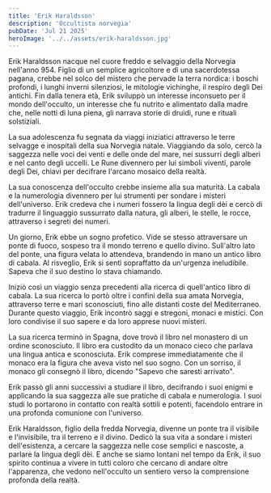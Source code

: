```yaml
---
title: 'Erik Haraldsson'
description: 'Occultista norvegia'
pubDate: 'Jul 21 2025'
heroImage: '../../assets/erik-haraldsson.jpg'
---
```


Erik Haraldsson nacque nel cuore freddo e selvaggio della Norvegia nell'anno 954. Figlio di un semplice agricoltore e di una sacerdotessa pagana, crebbe nel solco del mistero che pervade la terra nordica: i boschi profondi, i lunghi inverni silenziosi, le mitologie vichinghe, il respiro degli Dei antichi. Fin dalla tenera età, Erik sviluppò un interesse inconsueto per il mondo dell'occulto, un interesse che fu nutrito e alimentato dalla madre che, nelle notti di luna piena, gli narrava storie di druidi, rune e rituali solstiziali.

La sua adolescenza fu segnata da viaggi iniziatici attraverso le terre selvagge e inospitali della sua Norvegia natale. Viaggiando da solo, cercò la saggezza nelle voci dei venti e delle onde del mare, nei sussurri degli alberi e nel canto degli uccelli. Le Rune divennero per lui simboli viventi, parole degli Dei, chiavi per decifrare l'arcano mosaico della realtà.

La sua conoscenza dell'occulto crebbe insieme alla sua maturità. La cabala e la numerologia divennero per lui strumenti per sondare i misteri dell'universo. Erik credeva che i numeri fossero la lingua degli dèi e cercò di tradurre il linguaggio sussurrato dalla natura, gli alberi, le stelle, le rocce, attraverso i segreti dei numeri.

Un giorno, Erik ebbe un sogno profetico. Vide se stesso attraversare un ponte di fuoco, sospeso tra il mondo terreno e quello divino. Sull'altro lato del ponte, una figura velata lo attendeva, brandendo in mano un antico libro di cabala. Al risveglio, Erik si sentì sopraffatto da un'urgenza ineludibile. Sapeva che il suo destino lo stava chiamando.

Iniziò così un viaggio senza precedenti alla ricerca di quell'antico libro di cabala. La sua ricerca lo portò oltre i confini della sua amata Norvegia, attraverso terre e mari sconosciuti, fino alle distanti coste del Mediterraneo. Durante questo viaggio, Erik incontrò saggi e stregoni, monaci e mistici. Con loro condivise il suo sapere e da loro apprese nuovi misteri.

La sua ricerca terminò in Spagna, dove trovò il libro nel monastero di un ordine sconosciuto. Il libro era custodito da un monaco cieco che parlava una lingua antica e sconosciuta. Erik comprese immediatamente che il monaco era la figura che aveva visto nel suo sogno. Con un sorriso, il monaco gli consegnò il libro, dicendo "Sapevo che saresti arrivato".

Erik passò gli anni successivi a studiare il libro, decifrando i suoi enigmi e applicando la sua saggezza alle sue pratiche di cabala e numerologia. I suoi studi lo portarono in contatto con realtà sottili e potenti, facendolo entrare in una profonda comunione con l'universo.

Erik Haraldsson, figlio della fredda Norvegia, divenne un ponte tra il visibile e l'invisibile, tra il terreno e il divino. Dedicò la sua vita a sondare i misteri dell'esistenza, a cercare la saggezza nelle cose semplici e nascoste, a parlare la lingua degli dèi. E anche se siamo lontani nel tempo da Erik, il suo spirito continua a vivere in tutti coloro che cercano di andare oltre l'apparenza, che vedono nell'occulto un sentiero verso la comprensione profonda della realtà.